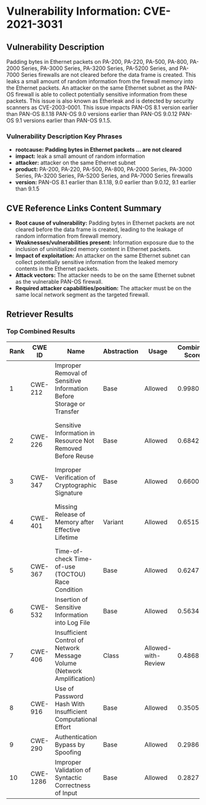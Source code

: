 # Vulnerability Information: CVE-2021-3031

## Vulnerability Description
Padding bytes in Ethernet packets on PA-200, PA-220, PA-500, PA-800, PA-2000 Series, PA-3000 Series, PA-3200 Series, PA-5200 Series, and PA-7000 Series firewalls are not cleared before the data frame is created. This leaks a small amount of random information from the firewall memory into the Ethernet packets. An attacker on the same Ethernet subnet as the PAN-OS firewall is able to collect potentially sensitive information from these packets. This issue is also known as Etherleak and is detected by security scanners as CVE-2003-0001. This issue impacts PAN-OS 8.1 version earlier than PAN-OS 8.1.18 PAN-OS 9.0 versions earlier than PAN-OS 9.0.12 PAN-OS 9.1 versions earlier than PAN-OS 9.1.5.

### Vulnerability Description Key Phrases
- **rootcause:** **Padding bytes in Ethernet packets ... are not cleared**
- **impact:** leak a small amount of random information
- **attacker:** attacker on the same Ethernet subnet
- **product:** PA-200, PA-220, PA-500, PA-800, PA-2000 Series, PA-3000 Series, PA-3200 Series, PA-5200 Series, and PA-7000 Series firewalls
- **version:** PAN-OS 8.1 earlier than 8.1.18, 9.0 earlier than 9.0.12, 9.1 earlier than 9.1.5

## CVE Reference Links Content Summary
- **Root cause of vulnerability:** Padding bytes in Ethernet packets are not cleared before the data frame is created, leading to the leakage of random information from firewall memory.
- **Weaknesses/vulnerabilities present:** Information exposure due to the inclusion of uninitialized memory content in Ethernet packets.
- **Impact of exploitation:** An attacker on the same Ethernet subnet can collect potentially sensitive information from the leaked memory contents in the Ethernet packets.
- **Attack vectors:** The attacker needs to be on the same Ethernet subnet as the vulnerable PAN-OS firewall.
- **Required attacker capabilities/position:** The attacker must be on the same local network segment as the targeted firewall.

## Retriever Results

### Top Combined Results

| Rank | CWE ID | Name | Abstraction | Usage | Combined Score | Retrievers | Individual Scores |
|------|--------|------|-------------|-------|---------------|------------|-------------------|
| 1 | CWE-212 | Improper Removal of Sensitive Information Before Storage or Transfer | Base | Allowed | 0.9980 | dense, sparse, graph | dense: 0.474, sparse: 1.000, graph: 0.528 |
| 2 | CWE-226 | Sensitive Information in Resource Not Removed Before Reuse | Base | Allowed | 0.6842 | dense, sparse, graph | dense: 0.488, sparse: 0.487, graph: 0.452 |
| 3 | CWE-347 | Improper Verification of Cryptographic Signature | Base | Allowed | 0.6600 | sparse, graph | sparse: 0.681, graph: 0.757 |
| 4 | CWE-401 | Missing Release of Memory after Effective Lifetime | Variant | Allowed | 0.6515 | dense, sparse, graph | dense: 0.548, sparse: 0.542, graph: 0.340 |
| 5 | CWE-367 | Time-of-check Time-of-use (TOCTOU) Race Condition | Base | Allowed | 0.6247 | sparse, graph | sparse: 0.619, graph: 0.757 |
| 6 | CWE-532 | Insertion of Sensitive Information into Log File | Base | Allowed | 0.5634 | sparse, graph | sparse: 0.628, graph: 0.571 |
| 7 | CWE-406 | Insufficient Control of Network Message Volume (Network Amplification) | Class | Allowed-with-Review | 0.4868 | dense, sparse, graph | dense: 0.546, sparse: 0.742, graph: 0.367 |
| 8 | CWE-916 | Use of Password Hash With Insufficient Computational Effort | Base | Allowed | 0.3505 | sparse | sparse: 0.613 |
| 9 | CWE-290 | Authentication Bypass by Spoofing | Base | Allowed | 0.2986 | sparse | sparse: 0.522 |
| 10 | CWE-1286 | Improper Validation of Syntactic Correctness of Input | Base | Allowed | 0.2827 | sparse | sparse: 0.494 |

